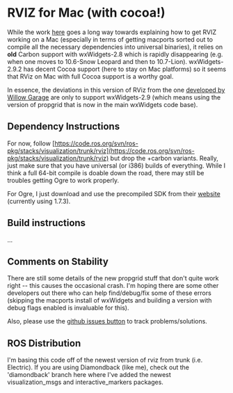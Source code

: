 # RVIZ for Mac (with cocoa!)

While the work [here](https://github.com/wjwwood/ros-osx/wiki) goes a long way towards explaining how to get RVIZ working on a Mac (especially in terms of getting macports sorted out to compile all the necessary dependencies into universal binaries), it relies on **old** Carbon support with wxWidgets-2.8 which is rapidly disappearing (e.g. when one moves to 10.6-Snow Leopard and then to 10.7-Lion).  wxWidgets-2.9.2 has decent Cocoa support (here to stay on Mac platforms) so it seems that RViz on Mac with full Cocoa support is a worthy goal.

In essence, the deviations in this version of RViz from the one [developed by Willow Garage](https://code.ros.org/svn/ros-pkg/stacks/visualization/trunk/rviz) are only to support wxWidgets-2.9 (which means using the version of propgrid that is now in the main wxWidgets code base).

## Dependency Instructions

For now, follow [https://code.ros.org/svn/ros-pkg/stacks/visualization/trunk/rviz](https://code.ros.org/svn/ros-pkg/stacks/visualization/trunk/rviz) but drop the +carbon variants.  Really, just make sure that you have universal (or i386) builds of everything.  While I think a full 64-bit compile is doable down the road, there may still be troubles getting Ogre to work properly.

For Ogre, I just download and use the precompiled SDK from their [website](http://www.ogre3d.org/) (currently using 1.7.3).

## Build instructions

...

## Comments on Stability

There are still some details of the new propgrid stuff that don't quite work right -- this causes the occasional crash.  I'm hoping there are some other developers out there who can help find/debug/fix some of these errors (skipping the macports install of wxWidgets and building a version with debug flags enabled is invaluable for this).

Also, please use the [github issues button](https://github.com/jonfink/rviz/issues) to track problems/solutions.

## ROS Distribution

I'm basing this code off of the newest version of rviz from trunk (i.e. Electric).  If you are using Diamondback (like me), check out the 'diamondback' branch here where I've added the newest visualization\_msgs and interactive\_markers packages.
